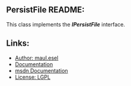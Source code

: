 ## PersistFile README:
This class implements the ***IPersistFile*** interface.

## Links:
* [Author: maul.esel](https://github.com/maul-esel)
* [Documentation](http://maul-esel.github.com/COM-Classes/AHK_Lv1.1/PersistFile)
* [msdn Documentation](http://msdn.microsoft.com/en-us/library/windows/desktop/ms687223)
* [License: LGPL](http://www.gnu.org/licenses/lgpl-2.1.txt)